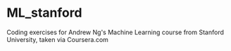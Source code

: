 # ML_stanford
Coding exercises for Andrew Ng's Machine Learning course from Stanford University, taken via Coursera.com
